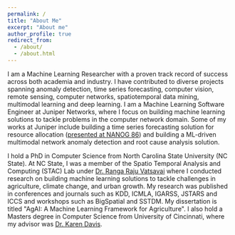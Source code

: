 ```yaml
---
permalink: /
title: "About Me"
excerpt: "About me"
author_profile: true
redirect_from: 
  - /about/
  - /about.html
---
```


I am a Machine Learning Researcher with a proven track record of success across both academia and industry. I have contributed to diverse projects spanning anomaly detection, time series forecasting, computer vision, remote sensing, computer networks, spatiotemporal data mining, multimodal learning and deep learning. I am a Machine Learning Software Engineer at Juniper Networks, where I focus on building machine learning solutions to tackle problems in the computer network domain. Some of my works at Juniper include building a time series forecasting solution for resource allocation ([presented at NANOG 86](https://youtu.be/vSNOcTfR4Ak)) and building a ML-driven multimodal network anomaly detection and root cause analysis solution. 


I hold a PhD in Computer Science from North Carolina State University (NC State). At NC State, I was a member of the Spatio Temporal Analysis and Computing (STAC) Lab under [Dr. Ranga Raju Vatsavai](https://rvatsavai.github.io/) where I conducted research on building machine learning solutions to tackle challenges in agriculture, climate change, and urban growth. My research was published in conferences and journals such as KDD, ICMLA, IGARSS, JSTARS and ICCS and workshops such as BigSpatial and SSTDM. My dissertation is titled "AgAI: A Machine Learning Framework for Agriculture". I also hold a Masters degree in Computer Science from University of Cincinnati, where my advisor was [Dr. Karen Davis](https://miamioh.edu/profiles/cec/karen-davis.html).